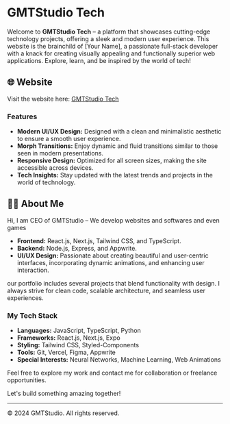 # GMTStudio Tech

Welcome to **GMTStudio Tech** – a platform that showcases cutting-edge technology projects, offering a sleek and modern user experience. This website is the brainchild of [Your Name], a passionate full-stack developer with a knack for creating visually appealing and functionally superior web applications. Explore, learn, and be inspired by the world of tech!

## 🌐 Website

Visit the website here: [GMTStudio Tech](https://gmtstudio-tech.vercel.app/)

### Features
- **Modern UI/UX Design:** Designed with a clean and minimalistic aesthetic to ensure a smooth user experience.
- **Morph Transitions:** Enjoy dynamic and fluid transitions similar to those seen in modern presentations.
- **Responsive Design:** Optimized for all screen sizes, making the site accessible across devices.
- **Tech Insights:** Stay updated with the latest trends and projects in the world of technology.

## 👨‍💻 About Me

Hi, I am CEO of GMTStudio  – We develop websites and softwares and even games 

- **Frontend:** React.js, Next.js, Tailwind CSS, and TypeScript.
- **Backend:** Node.js, Express, and Appwrite.
- **UI/UX Design:** Passionate about creating beautiful and user-centric interfaces, incorporating dynamic animations, and enhancing user interaction.

our portfolio includes several projects that blend functionality with design. I always strive for clean code, scalable architecture, and seamless user experiences.

### My Tech Stack
- **Languages:** JavaScript, TypeScript, Python
- **Frameworks:** React.js, Next.js, Expo
- **Styling:** Tailwind CSS, Styled-Components
- **Tools:** Git, Vercel, Figma, Appwrite
- **Special Interests:** Neural Networks, Machine Learning, Web Animations

Feel free to explore my work and contact me for collaboration or freelance opportunities.

Let's build something amazing together!

---

© 2024 GMTStudio. All rights reserved.
